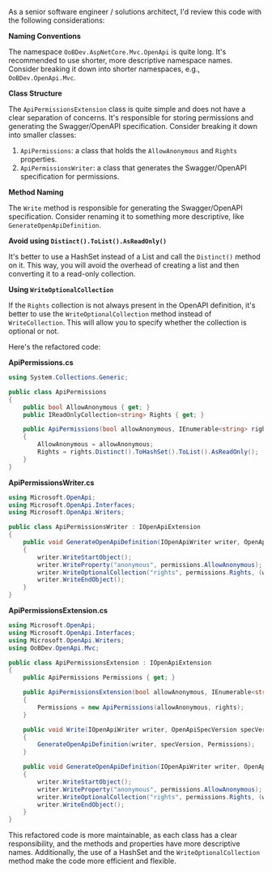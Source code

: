 As a senior software engineer / solutions architect, I'd review this code with the following considerations:

**Naming Conventions**

The namespace `OoBDev.AspNetCore.Mvc.OpenApi` is quite long. It's recommended to use shorter, more descriptive namespace names. Consider breaking it down into shorter namespaces, e.g., `OoBDev.OpenApi.Mvc`.

**Class Structure**

The `ApiPermissionsExtension` class is quite simple and does not have a clear separation of concerns. It's responsible for storing permissions and generating the Swagger/OpenAPI specification. Consider breaking it down into smaller classes:

1. `ApiPermissions`: a class that holds the `AllowAnonymous` and `Rights` properties.
2. `ApiPermissionsWriter`: a class that generates the Swagger/OpenAPI specification for permissions.

**Method Naming**

The `Write` method is responsible for generating the Swagger/OpenAPI specification. Consider renaming it to something more descriptive, like `GenerateOpenApiDefinition`.

**Avoid using `Distinct().ToList().AsReadOnly()`**

It's better to use a HashSet instead of a List and call the `Distinct()` method on it. This way, you will avoid the overhead of creating a list and then converting it to a read-only collection.

**Using `WriteOptionalCollection`**

If the `Rights` collection is not always present in the OpenAPI definition, it's better to use the `WriteOptionalCollection` method instead of `WriteCollection`. This will allow you to specify whether the collection is optional or not.

Here's the refactored code:

**ApiPermissions.cs**
```csharp
using System.Collections.Generic;

public class ApiPermissions
{
    public bool AllowAnonymous { get; }
    public IReadOnlyCollection<string> Rights { get; }

    public ApiPermissions(bool allowAnonymous, IEnumerable<string> rights)
    {
        AllowAnonymous = allowAnonymous;
        Rights = rights.Distinct().ToHashSet().ToList().AsReadOnly();
    }
}
```

**ApiPermissionsWriter.cs**
```csharp
using Microsoft.OpenApi;
using Microsoft.OpenApi.Interfaces;
using Microsoft.OpenApi.Writers;

public class ApiPermissionsWriter : IOpenApiExtension
{
    public void GenerateOpenApiDefinition(IOpenApiWriter writer, OpenApiSpecVersion specVersion, ApiPermissions permissions)
    {
        writer.WriteStartObject();
        writer.WriteProperty("anonymous", permissions.AllowAnonymous);
        writer.WriteOptionalCollection("rights", permissions.Rights, (w, v) => w.WriteValue(v));
        writer.WriteEndObject();
    }
}
```

**ApiPermissionsExtension.cs**
```csharp
using Microsoft.OpenApi;
using Microsoft.OpenApi.Interfaces;
using Microsoft.OpenApi.Writers;
using OoBDev.OpenApi.Mvc;

public class ApiPermissionsExtension : IOpenApiExtension
{
    public ApiPermissions Permissions { get; }

    public ApiPermissionsExtension(bool allowAnonymous, IEnumerable<string> rights)
    {
        Permissions = new ApiPermissions(allowAnonymous, rights);
    }

    public void Write(IOpenApiWriter writer, OpenApiSpecVersion specVersion)
    {
        GenerateOpenApiDefinition(writer, specVersion, Permissions);
    }

    public void GenerateOpenApiDefinition(IOpenApiWriter writer, OpenApiSpecVersion specVersion, ApiPermissions permissions)
    {
        writer.WriteStartObject();
        writer.WriteProperty("anonymous", permissions.AllowAnonymous);
        writer.WriteOptionalCollection("rights", permissions.Rights, (w, v) => w.WriteValue(v));
        writer.WriteEndObject();
    }
}
```

This refactored code is more maintainable, as each class has a clear responsibility, and the methods and properties have more descriptive names. Additionally, the use of a HashSet and the `WriteOptionalCollection` method make the code more efficient and flexible.